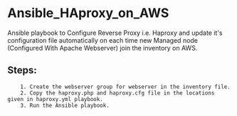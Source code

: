 # Ansible_HAproxy_on_AWS


Ansible playbook to Configure Reverse Proxy i.e. Haproxy and update it's configuration file automatically on each time new Managed node (Configured With Apache Webserver) join the inventory on AWS.

## Steps:

        1. Create the webserver group for webserver in the inventory file.
        2. Copy the haproxy.php and haproxy.cfg file in the locations given in haproxy.yml playbook.
        3. Run the Ansible playbook.
